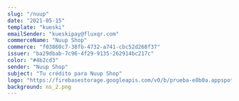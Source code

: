 ```yaml
---
slug: "/nuup"
date: "2021-05-15"
template: "kueski"
emailSender: "kueskipay@fluxqr.com"
commerceName: "Nuup Shop"
commerce: "f03860c7-38fb-4732-a741-cbc52d268f37"
issuer: "ba29dbab-7c96-4f29-9135-262914bc217c"
color: "#4b2cd3"
sender: "Nuup Shop"
subject: "Tu crédito para Nuup Shop"
logo: "https://firebasestorage.googleapis.com/v0/b/prueba-e8b0a.appspot.com/o/nuulogo.png?alt=media&token=fbeaf096-9f3a-4440-a36c-3723a6780dec"
background: ns_2.png
---
```

